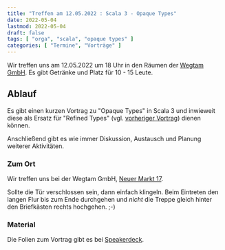 ```yaml
---
title: "Treffen am 12.05.2022 : Scala 3 - Opaque Types"
date: 2022-05-04
lastmod: 2022-05-04
draft: false
tags: [ "orga", "scala", "opaque types" ]
categories: [ "Termine", "Vorträge" ]
---
```


Wir treffen uns am 12.05.2022 um 18 Uhr in den Räumen der [Wegtam GmbH](https://www.wegtam.com/). Es gibt Getränke und Platz für 10 - 15 Leute.

## Ablauf ##

Es gibt einen kurzen Vortrag zu "Opaque Types" in Scala 3 und inwieweit diese als Ersatz für "Refined Types" (vgl. [vorheriger Vortrag](/2019/12/06/treffen-am-12.12.2019-mehr-sicherheit-durch-refined-types/)) dienen können.

Anschließend gibt es wie immer Diskussion, Austausch und Planung weiterer Aktivitäten.

### Zum Ort ###

Wir treffen uns bei der Wegtam GmbH, [Neuer Markt 17](https://osm.org/go/0NDcU6eSv?way=89795854).

Sollte die Tür verschlossen sein, dann einfach klingeln. Beim Eintreten den langen Flur bis zum Ende durchgehen und _nicht_ die Treppe gleich hinter den Briefkästen rechts hochgehen. ;-)

### Material ###

Die Folien zum Vortrag gibt es bei [Speakerdeck](https://speakerdeck.com/jan0sch/opaque-types-in-scala-3).

